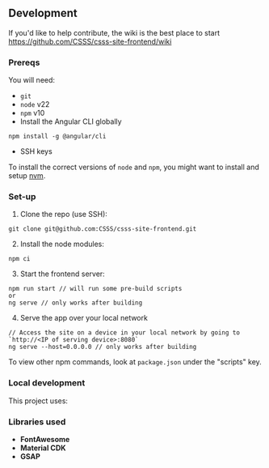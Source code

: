 ## Development
If you'd like to help contribute, the wiki is the best place to start
https://github.com/CSSS/csss-site-frontend/wiki

### Prereqs
You will need:
- `git`
- `node` v22
- `npm` v10
- Install the Angular CLI globally
```
npm install -g @angular/cli
```
- SSH keys

To install the correct versions of `node` and `npm`, you might want to install and setup [nvm](https://github.com/nvm-sh/nvm).

### Set-up
1. Clone the repo (use SSH):
```
git clone git@github.com:CSSS/csss-site-frontend.git
```
2. Install the node modules:
```
npm ci
```

3. Start the frontend server:
```
npm run start // will run some pre-build scripts
or
ng serve // only works after building
```

4. Serve the app over your local network
```
// Access the site on a device in your local network by going to `http://<IP of serving device>:8080`
ng serve --host=0.0.0.0 // only works after building
```

To view other npm commands, look at `package.json` under the "scripts" key.
### Local development
This project uses:

### Libraries used
* **FontAwesome**
* **Material CDK**
* **GSAP**
